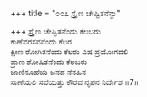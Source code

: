 +++
title = "೦೦೭ ಸ್ತ್ರೈಣ ಚೇಷ್ಟಿತನೆನ್ದು"

+++
ಸ್ತ್ರೈಣ ಚೇಷ್ಟಿತನೆಂದು ಕೆಲಬರು  
ಕಾಣೆವರಸನನೆಂದು ಕೆಲರ  
ಕ್ಷೀಣ ರೋಗಿತನೆಂದು ಕೆಲರು ವಿಷ ಪ್ರಯೋಗದಲಿ  
ಪ್ರಾಣ ಶೋಷಿತನೆಂದು ಕೆಲಬರು  
ಜಾಣಿನೂಹೆಯ ಜನದ ನೆನಹಿನ  
ಸಾಣೆಯಲಿ ಸವೆಯಿತ್ತು ಕೌರವ ನೃಪನ ನಿರ್ದೇಶ    ॥7॥